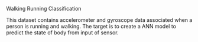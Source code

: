 Walking Running Classification

This dataset contains accelerometer and gyroscope data associated when a person is running and walking. 
The target is to create a ANN model to predict the state of body from input of sensor.
